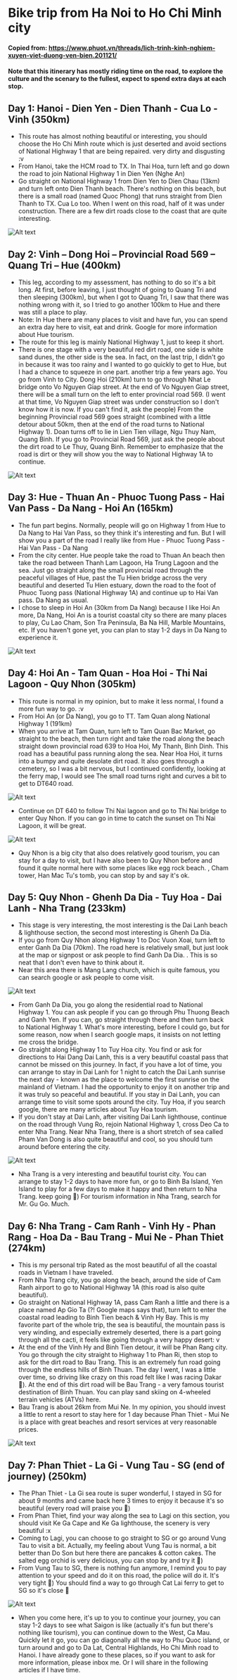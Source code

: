 # Bike trip from Ha Noi to Ho Chi Minh city

#### Copied from: https://www.phuot.vn/threads/lich-trinh-kinh-nghiem-xuyen-viet-duong-ven-bien.201121/
#### Note that this itinerary has mostly riding time on the road, to explore the culture and the scenary to the fullest, expect to spend extra days at each stop.

## Day 1: Hanoi - Dien Yen - Dien Thanh - Cua Lo - Vinh (350km)
- This route has almost nothing beautiful or interesting, you should choose the Ho Chi Minh route which is just deserted and avoid sections of National Highway 1 that are being repaired. very dirty and disgusting :v
- From Hanoi, take the HCM road to TX. In Thai Hoa, turn left and go down the road to join National Highway 1 in Dien Yen (Nghe An)
- Go straight on National Highway 1 from Dien Yen to Dien Chau (13km) and turn left onto Dien Thanh beach. There's nothing on this beach, but there is a small road (named Quoc Phong) that runs straight from Dien Thanh to TX. Cua Lo too. When I went on this road, half of it was under construction. There are a few dirt roads close to the coast that are quite interesting.

![Alt text](image-6.png)

## Day 2: Vinh – Dong Hoi – Provincial Road 569 – Quang Tri – Hue (400km)
- This leg, according to my assessment, has nothing to do so it's a bit long. At first, before leaving, I just thought of going to Quang Tri and then sleeping (300km), but when I got to Quang Tri, I saw that there was nothing wrong with it, so I tried to go another 100km to Hue and there was still a place to play.
- Note: In Hue there are many places to visit and have fun, you can spend an extra day here to visit, eat and drink. Google for more information about Hue tourism.
- The route for this leg is mainly National Highway 1, just to keep it short.
- There is one stage with a very beautiful red dirt road, one side is white sand dunes, the other side is the sea. In fact, on the last trip, I didn't go in because it was too rainy and I wanted to go quickly to get to Hue, but I had a chance to squeeze in one part. another trip a few years ago. You go from Vinh to City. Dong Hoi (210km) turn to go through Nhat Le bridge onto Vo Nguyen Giap street. At the end of Vo Nguyen Giap street, there will be a small turn on the left to enter provincial road 569. (I went at that time, Vo Nguyen Giap street was under construction so I don't know how it is now. If you can't find it, ask the people) From the beginning Provincial road 569 goes straight (combined with a little detour about 50km, then at the end of the road turns to National Highway 1). Doan turns off to lie in Lien Tien village, Ngu Thuy Nam, Quang Binh. If you go to Provincial Road 569, just ask the people about the dirt road to Le Thuy, Quang Binh. Remember to emphasize that the road is dirt or they will show you the way to National Highway 1A to continue.

![Alt text](image-7.png)

## Day 3: Hue - Thuan An - Phuoc Tuong Pass - Hai Van Pass - Da Nang - Hoi An (165km)
- The fun part begins. Normally, people will go on Highway 1 from Hue to Da Nang to Hai Van Pass, so they think it's interesting and fun. But I will show you a part of the road I really like from Hue - Phuoc Tuong Pass - Hai Van Pass - Da Nang
- From the city center. Hue people take the road to Thuan An beach then take the road between Thanh Lam Lagoon, Ha Trung Lagoon and the sea. Just go straight along the small provincial road through the peaceful villages of Hue, past the Tu Hien bridge across the very beautiful and deserted Tu Hien estuary, down the road to the foot of Phuoc Tuong pass (National Highway 1A) and continue up to Hai Van pass. Da Nang as usual.
- I chose to sleep in Hoi An (30km from Da Nang) because I like Hoi An more, Da Nang, Hoi An is a tourist coastal city so there are many places to play, Cu Lao Cham, Son Tra Peninsula, Ba Na Hill, Marble Mountains, etc. If you haven't gone yet, you can plan to stay 1-2 days in Da Nang to experience it.

![Alt text](image-8.png)

## Day 4: Hoi An - Tam Quan - Hoa Hoi - Thi Nai Lagoon - Quy Nhon (305km)
- This route is normal in my opinion, but to make it less normal, I found a more fun way to go. :v
- From Hoi An (or Da Nang), you go to TT. Tam Quan along National Highway 1 (191km)
- When you arrive at Tam Quan, turn left to Tam Quan Bac Market, go straight to the beach, then turn right and take the road along the beach straight down provincial road 639 to Hoa Hoi, My Thanh, Binh Dinh. This road has a beautiful pass running along the sea. Near Hoa Hoi, it turns into a bumpy and quite desolate dirt road. It also goes through a cemetery, so I was a bit nervous, but I continued confidently, looking at the ferry map, I would see The small road turns right and curves a bit to get to DT640 road.

![Alt text](image-9.png)

- Continue on DT 640 to follow Thi Nai lagoon and go to Thi Nai bridge to enter Quy Nhon. If you can go in time to catch the sunset on Thi Nai Lagoon, it will be great.

![Alt text](image-10.png)

- Quy Nhon is a big city that also does relatively good tourism, you can stay for a day to visit, but I have also been to Quy Nhon before and found it quite normal here with some places like egg rock beach. , Cham tower, Han Mac Tu's tomb, you can stop by and say it's ok.

## Day 5: Quy Nhon - Ghenh Da Dia - Tuy Hoa - Dai Lanh - Nha Trang (233km)
- This stage is very interesting, the most interesting is the Dai Lanh beach & lighthouse section, the second most interesting is Ghenh Da Dia.
- If you go from Quy Nhon along Highway 1 to Doc Vuon Xoai, turn left to enter Ganh Da Dia (70km). The road here is relatively small, but just look at the map or signpost or ask people to find Ganh Da Dia. . This is so neat that I don't even have to think about it.
- Near this area there is Mang Lang church, which is quite famous, you can search google or ask people to come visit.

![Alt text](image-11.png)

- From Ganh Da Dia, you go along the residential road to National Highway 1. You can ask people if you can go through Phu Thuong Beach and Ganh Yen. If you can, go straight through there and then turn back to National Highway 1. What's more interesting, before I could go, but for some reason, now when I search google maps, it insists on not letting me cross the bridge.
- Go straight along Highway 1 to Tuy Hoa city. You find or ask for directions to Hai Dang Dai Lanh, this is a very beautiful coastal pass that cannot be missed on this journey. In fact, if you have a lot of time, you can arrange to stay in Dai Lanh for 1 night to catch the Dai Lanh sunrise the next day - known as the place to welcome the first sunrise on the mainland of Vietnam. I had the opportunity to enjoy it on another trip and it was truly so peaceful and beautiful. If you stay in Dai Lanh, you can arrange time to visit some spots around the city. Tuy Hoa, if you search google, there are many articles about Tuy Hoa tourism.
- If you don't stay at Dai Lanh, after visiting Dai Lanh lighthouse, continue on the road through Vung Ro, rejoin National Highway 1, cross Deo Ca to enter Nha Trang. Near Nha Trang, there is a short stretch of sea called Pham Van Dong is also quite beautiful and cool, so you should turn around before entering the city.

![Alt text](image-12.png)

- Nha Trang is a very interesting and beautiful tourist city. You can arrange to stay 1-2 days to have more fun, or go to Binh Ba Island, Yen Island to play for a few days to make it happy and then return to Nha Trang. keep going ) For tourism information in Nha Trang, search for Mr. Gu Go. Much.

## Day 6: Nha Trang - Cam Ranh - Vinh Hy - Phan Rang - Hoa Da - Bau Trang - Mui Ne - Phan Thiet (274km)
- This is my personal trip Rated as the most beautiful of all the coastal roads in Vietnam I have traveled.
- From Nha Trang city, you go along the beach, around the side of Cam Ranh airport to go to National Highway 1A (this road is also quite beautiful).
- Go straight on National Highway 1A, pass Cam Ranh a little and there is a place named Ap Gio Ta (?! Google maps says that), turn left to enter the coastal road leading to Binh Tien beach & Vinh Hy Bay. This is my favorite part of the whole trip, the sea is beautiful, the mountain pass is very winding, and especially extremely deserted, there is a part going through all the cacti, it feels like going through a very happy desert: v
- At the end of the Vinh Hy and Binh Tien detour, it will be Phan Rang city. You go through the city straight to Highway 1 to Phan Ri, then stop to ask for the dirt road to Bau Trang. This is an extremely fun road going through the endless hills of Binh Thuan. The day I went, I was a little over time, so driving like crazy on this road felt like I was racing Dakar ). At the end of this dirt road will be Bau Trang - a very famous tourist destination of Binh Thuan. You can play sand skiing on 4-wheeled terrain vehicles (ATVs) here.
- Bau Trang is about 26km from Mui Ne. In my opinion, you should invest a little to rent a resort to stay here for 1 day because Phan Thiet - Mui Ne is a place with great beaches and resort services at very reasonable prices.

![Alt text](image-13.png)

## Day 7: Phan Thiet - La Gi - Vung Tau - SG (end of journey) (250km)
- The Phan Thiet - La Gi sea route is super wonderful, I stayed in SG for about 9 months and came back here 3 times to enjoy it because it's so beautiful (every road will praise you )
- From Phan Thiet, find your way along the sea to Lagi on this section, you should visit Ke Ga Cape and Ke Ga lighthouse, the scenery is very beautiful :x
- Coming to Lagi, you can choose to go straight to SG or go around Vung Tau to visit a bit. Actually, my feeling about Vung Tau is normal, a bit better than Do Son but here there are pancakes & cotton cakes. The salted egg orchid is very delicious, you can stop by and try it )
- From Vung Tau to SG, there is nothing fun anymore, I remind you to pay attention to your speed and do it on this road, the police will do it. It's very tight ) You should find a way to go through Cat Lai ferry to get to SG so it's close 

![Alt text](image-14.png)

- When you come here, it's up to you to continue your journey, you can stay 1-2 days to see what Saigon is like (actually it's fun but there's nothing like tourism), you can continue down to the West, Ca Mau. Quickly let it go, you can go diagonally all the way to Phu Quoc island, or turn around and go to Da Lat, Central Highlands, Ho Chi Minh road to Hanoi. I have already gone to these places, so if you want to ask for more information, please inbox me. Or I will share in the following articles if I have time.

